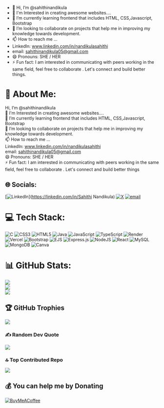 - 👋 Hi, I’m @sahithinandikula
- 👀 I'm  Interested in creating awesome websites....
- 🌱 I’m currently learning frontend that includes HTML, CSS,Javascript, Bootstrap
- 💞️ I’m looking to collaborate on projects that help me in improving my knowledge towards development.
- 📫 How to reach me ...
- LinkedIn: www.linkedin.com/in/nandikulasahithi
- email: sahithinandikula05@gmail.com
- 😄 Pronouns: SHE / HER
- ⚡ Fun fact: I am interested in communicating with peers working in the same field, feel free to collaborate . Let's connect and build better things.

<!---
sahithinandikula/sahithinandikula is a ✨ special ✨ repository because its `README.md` (this file) appears on your GitHub profile.
You can click the Preview link to take a look at your changes.
--->



# 💫 About Me:
Hi, I’m @sahithinandikula<br>👀 I'm Interested in creating awesome websites....<br>🌱 I’m currently learning frontend that includes HTML, CSS,Javascript, Bootstrap<br>💞️ I’m looking to collaborate on projects that help me in improving my knowledge towards development.<br>📫 How to reach me ...<br>LinkedIn: www.linkedin.com/in/nandikulasahithi<br>email: sahithinandikula05@gmail.com<br>😄 Pronouns: SHE / HER<br>⚡ Fun fact: I am interested in communicating with peers working in the same field, feel free to collaborate . Let's connect and build better things


## 🌐 Socials:
[![LinkedIn](https://img.shields.io/badge/LinkedIn-%230077B5.svg?logo=linkedin&logoColor=white)](https://linkedin.com/in/Sahithi Nandikula) [![X](https://img.shields.io/badge/X-black.svg?logo=X&logoColor=white)](https://x.com/@sahithi05) [![email](https://img.shields.io/badge/Email-D14836?logo=gmail&logoColor=white)](mailto:sahithinandikula05@gmail.com) 

# 💻 Tech Stack:
![C](https://img.shields.io/badge/c-%2300599C.svg?style=for-the-badge&logo=c&logoColor=white) ![CSS3](https://img.shields.io/badge/css3-%231572B6.svg?style=for-the-badge&logo=css3&logoColor=white) ![HTML5](https://img.shields.io/badge/html5-%23E34F26.svg?style=for-the-badge&logo=html5&logoColor=white) ![Java](https://img.shields.io/badge/java-%23ED8B00.svg?style=for-the-badge&logo=openjdk&logoColor=white) ![JavaScript](https://img.shields.io/badge/javascript-%23323330.svg?style=for-the-badge&logo=javascript&logoColor=%23F7DF1E) ![TypeScript](https://img.shields.io/badge/typescript-%23007ACC.svg?style=for-the-badge&logo=typescript&logoColor=white) ![Render](https://img.shields.io/badge/Render-%46E3B7.svg?style=for-the-badge&logo=render&logoColor=white) ![Vercel](https://img.shields.io/badge/vercel-%23000000.svg?style=for-the-badge&logo=vercel&logoColor=white) ![Bootstrap](https://img.shields.io/badge/bootstrap-%238511FA.svg?style=for-the-badge&logo=bootstrap&logoColor=white) ![EJS](https://img.shields.io/badge/ejs-%23B4CA65.svg?style=for-the-badge&logo=ejs&logoColor=black) ![Express.js](https://img.shields.io/badge/express.js-%23404d59.svg?style=for-the-badge&logo=express&logoColor=%2361DAFB) ![NodeJS](https://img.shields.io/badge/node.js-6DA55F?style=for-the-badge&logo=node.js&logoColor=white) ![React](https://img.shields.io/badge/react-%2320232a.svg?style=for-the-badge&logo=react&logoColor=%2361DAFB) ![MySQL](https://img.shields.io/badge/mysql-4479A1.svg?style=for-the-badge&logo=mysql&logoColor=white) ![MongoDB](https://img.shields.io/badge/MongoDB-%234ea94b.svg?style=for-the-badge&logo=mongodb&logoColor=white) ![Canva](https://img.shields.io/badge/Canva-%2300C4CC.svg?style=for-the-badge&logo=Canva&logoColor=white)
# 📊 GitHub Stats:
![](https://github-readme-stats.vercel.app/api?username=sahithinandikula&theme=dark&hide_border=false&include_all_commits=false&count_private=false)<br/>
![](https://nirzak-streak-stats.vercel.app/?user=sahithinandikula&theme=dark&hide_border=false)<br/>
![](https://github-readme-stats.vercel.app/api/top-langs/?username=sahithinandikula&theme=dark&hide_border=false&include_all_commits=false&count_private=false&layout=compact)

## 🏆 GitHub Trophies
![](https://github-profile-trophy.vercel.app/?username=sahithinandikula&theme=radical&no-frame=false&no-bg=true&margin-w=4)

### ✍️ Random Dev Quote
![](https://quotes-github-readme.vercel.app/api?type=horizontal&theme=radical)

### 🔝 Top Contributed Repo
![](https://github-contributor-stats.vercel.app/api?username=sahithinandikula&limit=5&theme=dark&combine_all_yearly_contributions=true)

  ## 💰 You can help me by Donating
  [![BuyMeACoffee](https://img.shields.io/badge/Buy%20Me%20a%20Coffee-ffdd00?style=for-the-badge&logo=buy-me-a-coffee&logoColor=black)](https://buymeacoffee.com/Sahithi) 

  
<!-- Proudly created with GPRM ( https://gprm.itsvg.in ) -->
